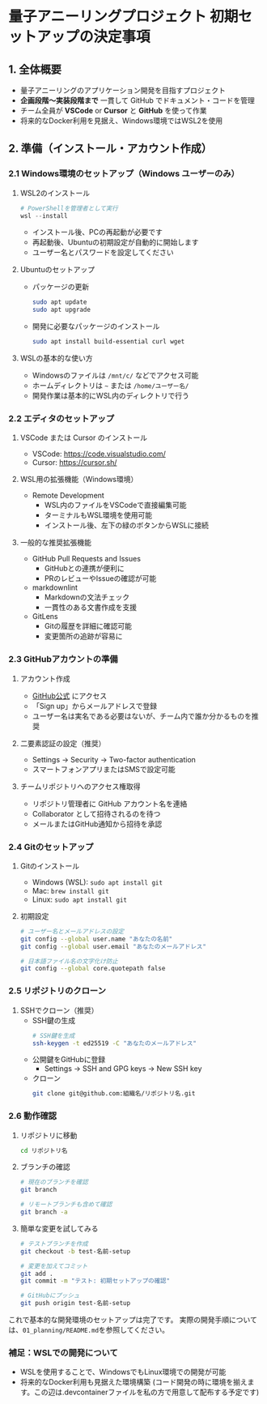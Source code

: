 # 量子アニーリングプロジェクト 初期セットアップの決定事項

## 1. 全体概要
- 量子アニーリングのアプリケーション開発を目指すプロジェクト
- **企画段階～実装段階まで** 一貫して GitHub でドキュメント・コードを管理
- チーム全員が **VSCode** or **Cursor** と **GitHub** を使って作業
- 将来的なDocker利用を見据え、Windows環境ではWSL2を使用

## 2. 準備（インストール・アカウント作成）

### 2.1 Windows環境のセットアップ（Windows ユーザーのみ）
1. WSL2のインストール
   ```powershell
   # PowerShellを管理者として実行
   wsl --install
   ```
   - インストール後、PCの再起動が必要です
   - 再起動後、Ubuntuの初期設定が自動的に開始します
   - ユーザー名とパスワードを設定してください

2. Ubuntuのセットアップ
   - パッケージの更新
     ```bash
     sudo apt update
     sudo apt upgrade
     ```
   - 開発に必要なパッケージのインストール
     ```bash
     sudo apt install build-essential curl wget
     ```

3. WSLの基本的な使い方
   - Windowsのファイルは `/mnt/c/` などでアクセス可能
   - ホームディレクトリは `~` または `/home/ユーザー名/`
   - 開発作業は基本的にWSL内のディレクトリで行う

### 2.2 エディタのセットアップ
1. VSCode または Cursor のインストール
   - VSCode: https://code.visualstudio.com/
   - Cursor: https://cursor.sh/

2. WSL用の拡張機能（Windows環境）
   - Remote Development
     - WSL内のファイルをVSCodeで直接編集可能
     - ターミナルもWSL環境を使用可能
     - インストール後、左下の緑のボタンからWSLに接続

3. 一般的な推奨拡張機能
   - GitHub Pull Requests and Issues
     - GitHubとの連携が便利に
     - PRのレビューやIssueの確認が可能
   - markdownlint
     - Markdownの文法チェック
     - 一貫性のある文書作成を支援
   - GitLens
     - Gitの履歴を詳細に確認可能
     - 変更箇所の追跡が容易に

### 2.3 GitHubアカウントの準備
1. アカウント作成
   - [GitHub公式](https://github.com/) にアクセス
   - 「Sign up」からメールアドレスで登録
   - ユーザー名は実名である必要はないが、チーム内で誰か分かるものを推奨

2. 二要素認証の設定（推奨）
   - Settings → Security → Two-factor authentication
   - スマートフォンアプリまたはSMSで設定可能

3. チームリポジトリへのアクセス権取得
   - リポジトリ管理者に GitHub アカウント名を連絡
   - Collaborator として招待されるのを待つ
   - メールまたはGitHub通知から招待を承認

### 2.4 Gitのセットアップ
1. Gitのインストール
   - Windows (WSL): `sudo apt install git`
   - Mac: `brew install git`
   - Linux: `sudo apt install git`

2. 初期設定
   ```bash
   # ユーザー名とメールアドレスの設定
   git config --global user.name "あなたの名前"
   git config --global user.email "あなたのメールアドレス"

   # 日本語ファイル名の文字化け防止
   git config --global core.quotepath false
   ```

### 2.5 リポジトリのクローン
1. SSHでクローン（推奨）
   - SSH鍵の生成
     ```bash
     # SSH鍵を生成
     ssh-keygen -t ed25519 -C "あなたのメールアドレス"
     ```
   - 公開鍵をGitHubに登録
     - Settings → SSH and GPG keys → New SSH key
   - クローン
     ```bash
     git clone git@github.com:組織名/リポジトリ名.git
     ```

### 2.6 動作確認
1. リポジトリに移動
   ```bash
   cd リポジトリ名
   ```

2. ブランチの確認
   ```bash
   # 現在のブランチを確認
   git branch
   
   # リモートブランチも含めて確認
   git branch -a
   ```

3. 簡単な変更を試してみる
   ```bash
   # テストブランチを作成
   git checkout -b test-名前-setup
   
   # 変更を加えてコミット
   git add .
   git commit -m "テスト: 初期セットアップの確認"
   
   # GitHubにプッシュ
   git push origin test-名前-setup
   ```

これで基本的な開発環境のセットアップは完了です。
実際の開発手順については、`01_planning/README.md`を参照してください。

### 補足：WSLでの開発について
- WSLを使用することで、WindowsでもLinux環境での開発が可能
- 将来的なDocker利用も見据えた環境構築 (コード開発の時に環境を揃えます。この辺は.devcontainerファイルを私の方で用意して配布する予定です)
